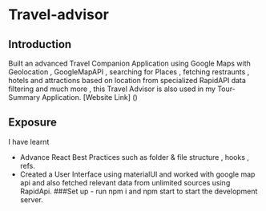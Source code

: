 # Travel-advisor
## Introduction
Built an advanced Travel Companion Application using Google Maps with Geolocation , GoogleMapAPI , 
searching for Places , fetching restraunts , hotels and attractions based  on location from specialized 
RapidAPI data filtering and much more , this Travel Advisor is also used in my Tour-Summary Application.
[Website Link] ()
## Exposure 
I have learnt 
- Advance React Best Practices such as folder & file structure , hooks , refs.
- Created a User Interface using materialUI and worked with google map api and also fetched relevant data from 
 unlimited sources using RapidApi. 
 ###Set up - run npm i and npm start to start the development server.
